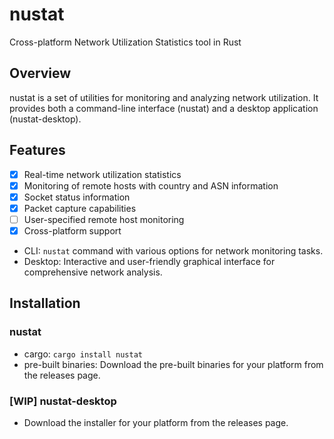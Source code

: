 # nustat
Cross-platform Network Utilization Statistics tool in Rust 

## Overview
nustat is a set of utilities for monitoring and analyzing network utilization. 
It provides both a command-line interface (nustat) and a desktop application (nustat-desktop).

## Features

- [x] Real-time network utilization statistics
- [x] Monitoring of remote hosts with country and ASN information
- [x] Socket status information
- [x] Packet capture capabilities
- [ ] User-specified remote host monitoring
- [x] Cross-platform support

- CLI: `nustat` command with various options for network monitoring tasks.
- Desktop: Interactive and user-friendly graphical interface for comprehensive network analysis.

## Installation
### nustat
- cargo: `cargo install nustat`
- pre-built binaries: Download the pre-built binaries for your platform from the releases page.
### [WIP] nustat-desktop
- Download the installer for your platform from the releases page.
